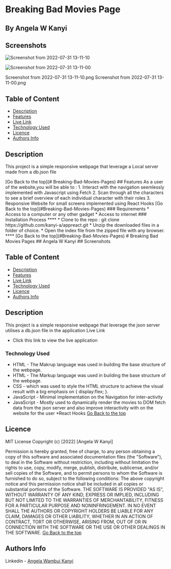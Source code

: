 # Breaking Bad Movies Page
## By Angela W Kanyi
## Screenshots
![Screenshot from 2022-07-31 13-11-10](https://user-images.githubusercontent.com/106078081/182021485-30ce48f3-066b-458a-adc9-ae681153c274.png)

![Screenshot from 2022-07-31 13-11-00](https://user-images.githubusercontent.com/106078081/182021709-e86c7cc5-6df6-4039-a106-83439030341b.png)

Screenshot from 2022-07-31 13-11-10.png
Screenshot from 2022-07-31 13-11-00.png

## Table of Content
 - [Description](#description)
 - [Features](#features)
 - [Live Link](#Live-Link)
 - [Technology  Used](#technology-Used)
 - [Licence](#licence)
 - [Authors Info](#Authors-Info)
 ## Description
 <p>This project is a simple responsive webpage that leverage a Local server made from a db.json file</p>
 [Go Back to the top](# Breaking-Bad-Movies-Pages)
 ## Features
As a user of the website,you will be able to :
1. Interact with the navigation seemlessly implemented with Javascript using Fetch
2. Scan through all the characters to see a brief overview of each individual character with their roles
3. Responsive Website for small screens implemented using React Hooks
[Go Back to the top](#Breaking-Bad-Movies-Pages)
 ###  Requirements
 * Access to  a computer or any other gadget
 * Access to internet
 ### Installation Process
 ****
* Clone to the repo : git clone https://github.com/kanyi-a/appreact.git
* Unzip the downloaded files in a folder of choice.
* Open the index file from the zipped file with any browser.
 ****
[Go Back to the top](#Breaking-Bad-Movies-Pages)
#   Breaking Bad Movies Pages
 ## Angela W Kanyi
 ## Screenshots
 
 ## Table of Content
 - [Description](#description)
 - [Features](#features)
 - [Live Link](#Live-Link)
 - [Technology  Used](#technology-Used)
 - [Licence](#licence)
 - [Authors Info](#Authors-Info)
 ## Description
 <p>This project is a simple responsive webpage that leverage the json server utilises a db.json file in the application </
 [Go Back to the top](#Breaking-Bad-Movies-Pages)
 ## Features
As a user of the website,you will be able to :
1. Interact with the navigation seemlessly implemented with Javascript using Fetch
2. Scan through the trending movies to see a brief overview of each individual character with their roles
3. Responsive Website for small screens implemented using React Hooks
[Go Back to the top](#Breaking-bad-Movies-Page
 ###  Requirements
 * Access to  a computer or any other gadget
 * Access to internet
 ### Installation Process
 ****
* Clone to the repo : git clone git clone https://github.com/kanyi-a/appreact.git
* Open the index file from the zipped file with any browser.
 ****
[Go Back to the top](#Breaking-Bad-Movies-Pages)

### Live Link
- Click this link to view the live application 
### Technology  Used
* HTML - The Makrup language was used in building the base structure of the webpage.
* HTML - The Markup language was used in building the base structure of the webpage.
* CSS - which was used to style the HTML structure to achieve the visual result with a big emphasis on { display:flex; }.
* JavaScript - Minimal implementation on the Navigation for inter-activity
* JavaScript - Mostly used to dynamically render the movies to DOM fetch data from the json server and also improve interactivity with on the website for the user
*React Hooks
[Go Back to the top](#Breaking-Bad-Movies-Pages)
## Licence
MIT License
Copyright (c) [2022] [Angela W Kanyi]

Permission is hereby granted, free of charge, to any person obtaining a copy
of this software and associated documentation files (the "Software"), to deal
in the Software without restriction, including without limitation the rights
to use, copy, modify, merge, publish, distribute, sublicense, and/or sell
copies of the Software, and to permit persons to whom the Software is
furnished to do so, subject to the following conditions:
The above copyright notice and this permission notice shall be included in all
copies or substantial portions of the Software.
THE SOFTWARE IS PROVIDED "AS IS", WITHOUT WARRANTY OF ANY KIND, EXPRESS OR
IMPLIED, INCLUDING BUT NOT LIMITED TO THE WARRANTIES OF MERCHANTABILITY,
FITNESS FOR A PARTICULAR PURPOSE AND NONINFRINGEMENT. IN NO EVENT SHALL THE
AUTHORS OR COPYRIGHT HOLDERS BE LIABLE FOR ANY CLAIM, DAMAGES OR OTHER
LIABILITY, WHETHER IN AN ACTION OF CONTRACT, TORT OR OTHERWISE, ARISING FROM,
OUT OF OR IN CONNECTION WITH THE SOFTWARE OR THE USE OR OTHER DEALINGS IN THE
SOFTWARE.
[Go Back to the top](#Breaking-Bad-Movies-Pages)
## Authors Info
Linkedin - [Angela Wambui Kanyi](linkedin.com/in/angelakanyi)

